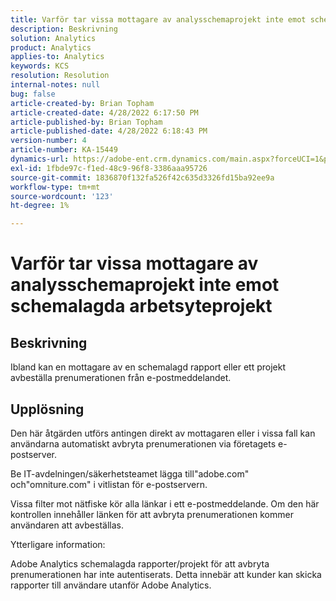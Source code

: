 ```yaml
---
title: Varför tar vissa mottagare av analysschemaprojekt inte emot schemalagda arbetsyteprojekt
description: Beskrivning
solution: Analytics
product: Analytics
applies-to: Analytics
keywords: KCS
resolution: Resolution
internal-notes: null
bug: false
article-created-by: Brian Topham
article-created-date: 4/28/2022 6:17:50 PM
article-published-by: Brian Topham
article-published-date: 4/28/2022 6:18:43 PM
version-number: 4
article-number: KA-15449
dynamics-url: https://adobe-ent.crm.dynamics.com/main.aspx?forceUCI=1&pagetype=entityrecord&etn=knowledgearticle&id=9a1ed07d-1fc7-ec11-a7b6-0022480a1b03
exl-id: 1fbde97c-f1ed-48c9-96f8-3386aaa95726
source-git-commit: 1836870f132fa526f42c635d3326fd15ba92ee9a
workflow-type: tm+mt
source-wordcount: '123'
ht-degree: 1%

---
```


# Varför tar vissa mottagare av analysschemaprojekt inte emot schemalagda arbetsyteprojekt

## Beskrivning


Ibland kan en mottagare av en schemalagd rapport eller ett projekt avbeställa prenumerationen från e-postmeddelandet.


## Upplösning


Den här åtgärden utförs antingen direkt av mottagaren eller i vissa fall kan användarna automatiskt avbryta prenumerationen via företagets e-postserver.

Be IT-avdelningen/säkerhetsteamet lägga till&quot;adobe.com&quot; och&quot;omniture.com&quot; i vitlistan för e-postservern.

Vissa filter mot nätfiske kör alla länkar i ett e-postmeddelande. Om den här kontrollen innehåller länken för att avbryta prenumerationen kommer användaren att avbeställas.



Ytterligare information:

Adobe Analytics schemalagda rapporter/projekt för att avbryta prenumerationen har inte autentiserats. Detta innebär att kunder kan skicka rapporter till användare utanför Adobe Analytics.
